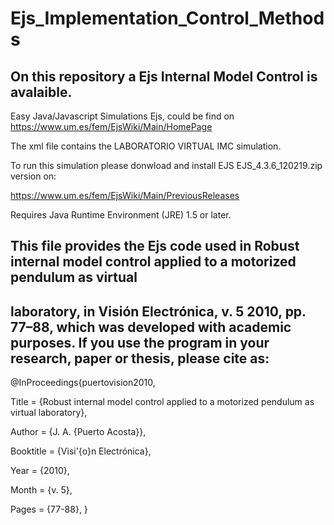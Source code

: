 # Ejs_Implementation_Control_Methods

## On this repository a Ejs Internal Model Control is avalaible. 

Easy Java/Javascript Simulations Ejs, 
could be find on https://www.um.es/fem/EjsWiki/Main/HomePage

The xml file contains the LABORATORIO VIRTUAL IMC simulation. 

To run this simulation please donwload and install EJS EJS_4.3.6_120219.zip version on:

https://www.um.es/fem/EjsWiki/Main/PreviousReleases

Requires Java Runtime Environment (JRE) 1.5 or later.


## This file provides the Ejs code used in Robust internal model control applied to a motorized pendulum as virtual
## laboratory, in Visión Electrónica, v. 5 2010, pp. 77–88, which was developed with academic purposes. If you use the program in your research, paper or thesis, please cite as:

@InProceedings{puertovision2010,

  Title                    = {Robust internal model control applied to a motorized pendulum as virtual laboratory},

  Author                   = {J. A. {Puerto Acosta}},
  
  Booktitle                = {Visi\'{o}n Electrónica},
  
  Year                     = {2010},
  
  Month                    = {v. 5},
  
  Pages                    = {77-88},
}

